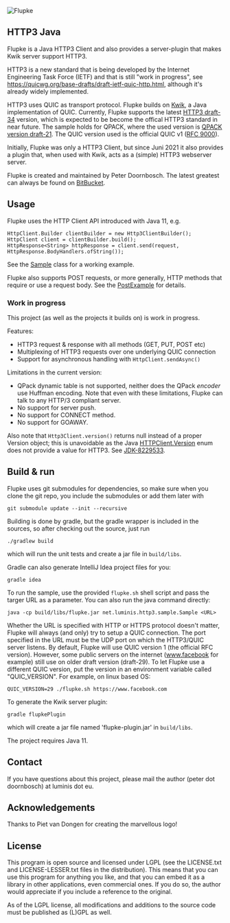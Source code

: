 ![Flupke](https://bitbucket.org/pjtr/flupke/raw/master/docs/Logo%20Flupke%20rectangle.png)

## HTTP3 Java

Flupke is a Java HTTP3 Client and also provides a server-plugin that makes Kwik server support HTTP3.

HTTP3 is a new standard that is being developed
by the Internet Engineering Task Force (IETF) and that is still "work in progress", 
see https://quicwg.org/base-drafts/draft-ietf-quic-http.html, although it's already widely implemented.

HTTP3 uses QUIC as transport protocol. Flupke builds on [Kwik](http://kwik.tech), a Java implementation of QUIC. 
Currently, Flupke supports the latest [HTTP3 draft-34](https://tools.ietf.org/html/draft-ietf-quic-http-34) version,
which is expected to be become the offical HTTP3 standard in near future.
The sample holds for QPACK, where the used version is [QPACK version draft-21](https://tools.ietf.org/html/draft-ietf-quic-qpack-21). 
The QUIC version used is the official QUIC v1 ([RFC 9000](https://www.rfc-editor.org/rfc/rfc9000.html)).

Initially, Flupke was only a HTTP3 Client, but since Juni 2021 it also provides a plugin that, when used with Kwik,
acts as a (simple) HTTP3 webserver server.

Flupke is created and maintained by Peter Doornbosch. The latest greatest can always be found on [BitBucket](https://bitbucket.org/pjtr/flupke/).

## Usage

Flupke uses the HTTP Client API introduced with Java 11, e.g. 

    HttpClient.Builder clientBuilder = new Http3ClientBuilder();
    HttpClient client = clientBuilder.build();
    HttpResponse<String> httpResponse = client.send(request, HttpResponse.BodyHandlers.ofString());

See the [Sample](https://bitbucket.org/pjtr/flupke/src/master/src/main/java/net/luminis/http3/sample/Sample.java)
class for a working example.

Flupke also supports POST requests, or more generally, HTTP methods that require or use a request body. 
See the [PostExample](https://bitbucket.org/pjtr/flupke/src/master/src/main/java/net/luminis/http3/sample/PostExample.java) for details.

### Work in progress

This project (as well as the projects it builds on) is work in progress.

Features:

- HTTP3 request & response with all methods (GET, PUT, POST etc)
- Multiplexing of HTTP3 requests over one underlying QUIC connection
- Support for asynchronous handling with ```HttpClient.sendAsync()```

Limitations in the current version:

- QPack dynamic table is not supported, neither does the QPack _encoder_ use Huffman encoding. Note that even with these
  limitations, Flupke can talk to any HTTP/3 compliant server.
- No support for server push.
- No support for CONNECT method.
- No support for GOAWAY.


Also note that `Http3Client.version()` returns null instead of a proper Version object; 
this is unavoidable as the Java [HTTPClient.Version](https://docs.oracle.com/en/java/javase/11/docs/api/java.net.http/java/net/http/HttpClient.Version.html)
enum does not provide a value for HTTP3. See [JDK-8229533](https://bugs.java.com/bugdatabase/view_bug.do?bug_id=JDK-8229533).

## Build & run

Flupke uses git submodules for dependencies, so make sure when you clone the git repo, 
you include the submodules or add them later with

    git submodule update --init --recursive

Building is done by gradle, but the gradle wrapper is included in the sources, so after checking out the source, just run

    ./gradlew build
    
which will run the unit tests and create a jar file in `build/libs`.

Gradle can also generate IntelliJ Idea project files for you:

    gradle idea
    
To run the sample, use the provided `flupke.sh` shell script and pass the targer URL as a parameter.
You can also run the java command directly:

    java -cp build/libs/flupke.jar net.luminis.http3.sample.Sample <URL>

Whether the URL is specified with HTTP or HTTPS protocol doesn't matter, Flupke will always (and only) try to setup a QUIC connection.
The port specified in the URL must be the UDP port on which the HTTP3/QUIC server listens. 
By default, Flupke will use QUIC version 1 (the official RFC version). However, some public servers on the internet (www.facebook for example)
still use on older draft version (draft-29). To let Flupke use a different QUIC version, put the version in an environment variable called "QUIC_VERSION". 
For example, on linux based OS:

    QUIC_VERSION=29 ./flupke.sh https://www.facebook.com

To generate the Kwik server plugin:

    gradle flupkePlugin

which will create a jar file named 'flupke-plugin.jar' in `build/libs`.

The project requires Java 11.

## Contact

If you have questions about this project, please mail the author (peter dot doornbosch) at luminis dot eu.

## Acknowledgements

Thanks to Piet van Dongen for creating the marvellous logo!

## License

This program is open source and licensed under LGPL (see the LICENSE.txt and LICENSE-LESSER.txt files in the distribution). 
This means that you can use this program for anything you like, and that you can embed it as a library in other applications, even commercial ones. 
If you do so, the author would appreciate if you include a reference to the original.
 
As of the LGPL license, all modifications and additions to the source code must be published as (L)GPL as well.
